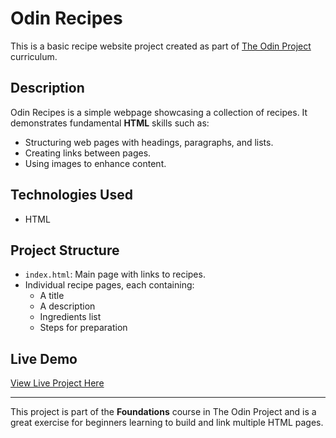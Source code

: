 # Odin Recipes

This is a basic recipe website project created as part of [The Odin Project](https://www.theodinproject.com/) curriculum.

## Description

Odin Recipes is a simple webpage showcasing a collection of recipes. It demonstrates fundamental **HTML** skills such as:

- Structuring web pages with headings, paragraphs, and lists.
- Creating links between pages.
- Using images to enhance content.

## Technologies Used

- HTML

## Project Structure

- `index.html`: Main page with links to recipes.  
- Individual recipe pages, each containing:
  - A title
  - A description
  - Ingredients list
  - Steps for preparation

## Live Demo

[View Live Project Here](https://thecoder45674.github.io/odin-recipes/) <!-- Replace # with your GitHub Pages link when deployed -->

---

This project is part of the **Foundations** course in The Odin Project and is a great exercise for beginners learning to build and link multiple HTML pages.
